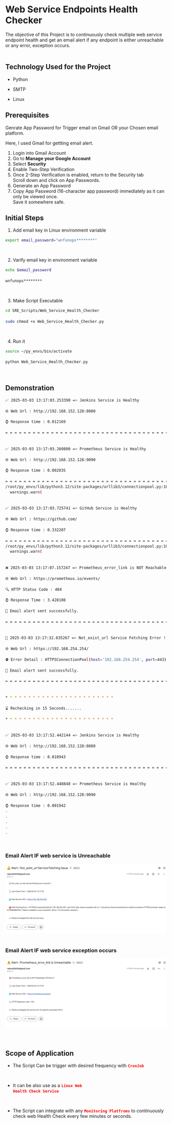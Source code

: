 # Web Service Endpoints Health Checker

The objective of this Project is to continuously check multiple web service endpoint health and get an email alert if any endpoint is either unreachable or any error, exception occurs.
<br>
<br>

## Technology Used for the Project

- Python

- SMTP

- Linux


## Prerequisites
Genrate App Password for Trigger email on Gmail OR your Chosen email platform. 

Here, I used Gmail for gettting email alert.

1. Login into Gmail Account
2. Go to **Manage your Google Account**
3. Select **Security**
4. Enable Two-Step Verification
5. Once 2-Step Verification is enabled, return to the Security tab
<br> Scroll down and click on App Passwords.
6. Generate an App Password
7. Copy App Password (16-character app password) immediately as it can only be viewed once.
<br> Save it somewhere safe.


## Initial Steps
1. Add email key in Linux environment variable

```bash
export email_password="wnfunops********"
```

<br>

2. Varify email key in environment variable

```bash
echo $email_password

wnfunops********
```

<br>

3. Make Script Executable 
```bash
cd SRE_Scripts/Web_Service_Health_Checker 

sudo chmod +x Web_Service_Health_Checker.py
```

<br>

4. Run it
```bash
source ~/py_envs/bin/activate

python Web_Service_Health_Checker.py
```
<br>

## Demonstration
``` bash
✅ 2025-03-03 13:17:03.253390 => Jenkins Service is Healthy

🌐 Web Url : http://192.168.152.128:8080

⌚ Response time : 0.012169

= = = = = = = = = = = = = = = = = = = = = = = = = = = = = = = = = = = = = = = = = = = = = = = = = = = = = = = = = = =


✅ 2025-03-03 13:17:03.260800 => Prometheus Service is Healthy

🌐 Web Url : http://192.168.152.128:9090

⌚ Response time : 0.002035

= = = = = = = = = = = = = = = = = = = = = = = = = = = = = = = = = = = = = = = = = = = = = = = = = = = = = = = = = = =
/root/py_envs/lib/python3.12/site-packages/urllib3/connectionpool.py:1097: InsecureRequestWarning: Unverified HTTPS request is being made to host 'github.com'. Adding certificate verification is strongly advised. See: https://urllib3.readthedocs.io/en/latest/advanced-usage.html#tls-warnings
  warnings.warn(


✅ 2025-03-03 13:17:03.725741 => GitHub Service is Healthy

🌐 Web Url : https://github.com/

⌚ Response time : 0.332207

= = = = = = = = = = = = = = = = = = = = = = = = = = = = = = = = = = = = = = = = = = = = = = = = = = = = = = = = = = =
/root/py_envs/lib/python3.12/site-packages/urllib3/connectionpool.py:1097: InsecureRequestWarning: Unverified HTTPS request is being made to host 'prometheus.io'. Adding certificate verification is strongly advised. See: https://urllib3.readthedocs.io/en/latest/advanced-usage.html#tls-warnings
  warnings.warn(


❌ 2025-03-03 13:17:07.157247 => Prometheus_error_link is NOT Reachable !!

🌐 Web Url : https://prometheus.io/events/

🔍 HTTP Status Code : 404

⌚ Response Time : 3.428108

📧 Email alert sent successfully.

= = = = = = = = = = = = = = = = = = = = = = = = = = = = = = = = = = = = = = = = = = = = = = = = = = = = = = = = = = =


🚫 2025-03-03 13:17:32.835267 => Not_exist_url Service Fetching Error !!

🌐 Web Url : https://192.168.254.254/

⛔ Error Detail : HTTPSConnectionPool(host='192.168.254.254', port=443): Max retries exceeded with url: / (Caused by NewConnectionError('<urllib3.connection.HTTPSConnection object at 0x7358fa88d760>: Failed to establish a new connection: [Errno 111] Connection refused'))

📧 Email alert sent successfully.

= = = = = = = = = = = = = = = = = = = = = = = = = = = = = = = = = = = = = = = = = = = = = = = = = = = = = = = = = = =


* * * * * * * * * * * * * * * * * * * * * * * *

⌛ Rechecking in 15 Seconds.......

* * * * * * * * * * * * * * * * * * * * * * * *


✅ 2025-03-03 13:17:52.442144 => Jenkins Service is Healthy

🌐 Web Url : http://192.168.152.128:8080

⌚ Response time : 0.010943

= = = = = = = = = = = = = = = = = = = = = = = = = = = = = = = = = = = = = = = = = = = = = = = = = = = = = = = = = = =


✅ 2025-03-03 13:17:52.448848 => Prometheus Service is Healthy

🌐 Web Url : http://192.168.152.128:9090

⌚ Response time : 0.001942
.
.
.
.
.
```
<br>


### Email Alert IF web service is Unreachable
![Email_Alert _For_Timeout_Error](https://github.com/rmodi2605/SRE_Scripts/blob/main/Web_Service_Health_Checker/images/Email_Alert%20_For_Timeout_Error.jpg)
<br>
<br>


### Email Alert IF web service exception occurs
![Email_Alert _For_Unreachable](https://github.com/rmodi2605/SRE_Scripts/blob/main/Web_Service_Health_Checker/images/Email_Alert%20_For_Unreachable.jpg)

<br>


## Scope of Application
- The Script Can be trigger with desired frequency with  <code style="color : Red">**CronJob**</code>
<br>

- It can be also use as a <code style="color : Red">**Linux Web Health Check Service**</code>
<br>

- The Script can integrate with any <code style="color : Red">**Monitoring Platfroms**</code> to continuously check web Health Check every few minutes or seconds.